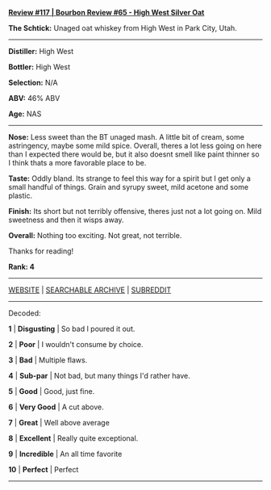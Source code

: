
[**Review #117 | Bourbon Review #65 - High West Silver Oat**]( https://t8ke.review/review-117-high-west-silver-oat/)

**The Schtick:** Unaged oat whiskey from High West in Park City, Utah. 

-----

**Distiller:** High West

**Bottler:** High West

**Selection:** N/A

**ABV:**  46% ABV

**Age:** NAS 

-----

**Nose:**  Less sweet than the BT unaged mash. A little bit of cream, some astringency, maybe some mild spice. Overall, theres a lot less going on here than I expected there would be, but it also doesnt smell like paint thinner so I think thats a more favorable place to be. 

**Taste:** Oddly bland. Its strange to feel this way for a spirit but I get only a small handful of things. Grain and syrupy sweet, mild acetone and some plastic. 

**Finish:** Its short but not terribly offensive, theres just not a lot going on. Mild sweetness and then it wisps away. 

**Overall:** Nothing too exciting. Not great, not terrible. 

Thanks for reading!

**Rank: 4**



-----

[WEBSITE](https://t8ke.review) | [SEARCHABLE ARCHIVE](https://t8ke.review/review-archive/) | [SUBREDDIT](https://reddit.com/r/t8kereviews)

-----

Decoded:

**1** | **Disgusting** | So bad I poured it out.

**2** | **Poor** | I wouldn't consume by choice.

**3** | **Bad** | Multiple flaws.

**4** | **Sub-par** | Not bad, but many things I'd rather have.

**5** | **Good** | Good, just fine.

**6** | **Very Good** | A cut above.

**7** | **Great** | Well above average

**8** | **Excellent** | Really quite exceptional.

**9** | **Incredible** | An all time favorite

**10** | **Perfect** | Perfect

----

